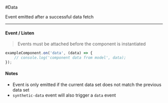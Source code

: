 #Data

Event emitted after a successful data fetch

---

#### Event / Listen

> Events must be attached before the component is instantiated

```js
exampleComponent.on('data', (data) => {
    // console.log('component data from model', data);
});
```

#### Notes

* Event is only emitted if the current data set does not match the previous data set
* `synthetic-data` event will also trigger a `data` event
